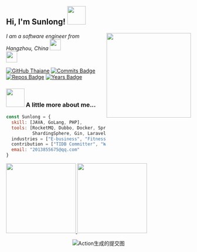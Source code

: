 <h2> Hi, I'm Sunlong! <img src="https://media.giphy.com/media/mGcNjsfWAjY5AEZNw6/giphy.gif" width="50"></h2>

<img align='right' src="https://media.giphy.com/media/M9gbBd9nbDrOTu1Mqx/giphy.gif" width="230">

<p><em>I am a software engineer from Hangzhou, China </a><img src="https://media.giphy.com/media/fYSnHlufseco8Fh93Z/giphy.gif" width="30"></br><img src="https://media.giphy.com/media/WUlplcMpOCEmTGBtBW/giphy.gif" width="30"> 
</em></p>

[![GitHub Thaiane](https://img.shields.io/github/followers/sunl888?label=follow&style=social)](https://github.com/Thaiane)
[![Commits Badge](https://badges.pufler.dev/commits/monthly/sunl888)](https://badges.pufler.dev)
[![Repos Badge](https://badges.pufler.dev/repos/sunl888)](https://badges.pufler.dev)
[![Years Badge](https://badges.pufler.dev/years/sunl888)](https://badges.pufler.dev)

### <img src="https://media.giphy.com/media/VgCDAzcKvsR6OM0uWg/giphy.gif" width="50"> A little more about me...  

```javascript
const Sunlong = { 
  skill: [JAVA, GoLang, PHP],
  tools: [RocketMQ, Dubbo, Docker, Spring-Boot, Spring-Cloud, ElasticSearch, Zookeeper,
          ShardingSphere, Gin, Laravel, ThinkPHP], 
  industries = ["E-business", "Fitness", "Manufacturing"],
  contribution = ["TIDB Committer", "WxJava Committer", "Laravel Committer"],
  email: "2013855675@qq.com"
}
```

<p align="left">
<a href="https://github.com/sunl888">
  <img height="190em" src="https://github-readme-stats-eight-theta.vercel.app/api/top-langs/?username=sunl888&layout=compact&langs_count=10&theme=jolly&count_private=true"/>
  <img height="190em" src="https://github-readme-stats-eight-theta.vercel.app/api?username=sunl888&show_icons=true&theme=jolly&include_all_commits=true&count_private=true"/>
</a>
</p>



<div align="center">
  
![Action生成的提交图](https://github.com/sunl888/sunl888/raw/output/github-contribution-grid-snake.svg)
